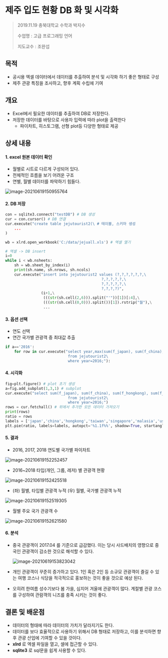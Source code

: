 



# 제주 입도 현황 DB 화 및 시각화

>  2019.11.19 충북대학교 수학과 박지수
>
> 수업명 : 고급 프로그래밍 언어
>
> 지도교수 : 조완섭



## 목적

- 공시용 엑셀 데이터에서 데이터를 추출하여 분석 및 시각화 하기 좋은 형태로 구성
- 제주 관광 특징을 조사하고, 향후 계획 수립에 기여



## 개요

- Excel에서 필요한 데이터를 추출하여  DB로 저장한다. 
- 저장한 데이터를 바탕으로 사용자 입력에 따라 plot을 출력한다
  - 파이차트, 히스토그램, 선형 plot등 다양한 형태로 제공





## 상세 내용



#### 1. excel 원본 데이터 확인

- 월별로 시트로 다르게 구성되어 있다.
- 전체적인 흐름을 보기 어려운 구조
- 연별, 월별 데이터를 파악하기 힘들다.

![image-20210619150955764](.\README.assets\image-20210619150955764.png)





#### 2. DB 저장

```python
con = sqlite3.connect("testDB") # DB 생성
cur = con.cursor() # DB 연결
cur.execute("create table jejutourist2(\ # 테이블, 스키마 생성
    ...
)

wb = xlrd.open_workbook('C:/data/jejuall.xls') # 엑셀 열기

# 엑셀 -> DB insert
i=0
while i < wb.nsheets:
    sh = wb.sheet_by_index(i)
    print(sh.name, sh.nrows, sh.ncols)
    cur.execute("insert into jejutourist2 values (?,?,?,?,?,?,\
                                           ?,?,?,?,?,\
                                           ?,?,?,?,?,\
                                           ?,?,?,?)", 
                (i+1,\
                 (((str(sh.cell(2,6))).split("'"))[1])[:4],\
                 (((str(sh.cell(0,0))).split())[1]).rstrip("월"),\
                 ...
```



#### 3. 옵션 선택

- 연도 선택
- 연간 국가별 관광객  중 최대값 추출

```python
if a=='2016':
    for row in cur.execute("select year,max(sum(f_japan), sum(f_china), sum(f_hongkong), sum(f_taiwan), sum(f_singapore), sum(f_malasia), sum(f_usa)) as dum_of_d_group \
                            from jejutourist2\
                            where year=2016;"):
```



#### 4. 시각화

```python
fig=plt.figure() # plot 초기 생성
a=fig.add_subplot(1,3,1) # subplot
cur.execute("select sum(f_japan), sum(f_china), sum(f_hongkong), sum(f_taiwan), sum(f_singapore), sum(f_malasia), sum(f_usa) as dum_of_d_group \
                            from jejutourist2\
                            where year=2016;")
rows = cur.fetchall() # 위에서 추가한 모든 데이터 가져오기
print(rows)
ratio = rows
labels = ['japan','china','hongkong','taiwan','singapore','malasia','usa']
plt.pie(ratio, labels=labels, autopct='%1.1f%%', shadow=True, startangle=90)
```



#### 5. 결과

- 2016, 2017, 2018 연도별 국가별 파이차트

![image-20210619152252457](.\README.assets\image-20210619152252457.png)



- 2016~2018 타입(개인, 그룹, 레저) 별 관광객 현황

![image-20210619152425518](.\README.assets\image-20210619152425518.png)



- (좌) 월별, 타입별 관광객 누적 (우) 월별, 국가별 관광객 누적

![image-20210619152519305](.\README.assets\image-20210619152519305.png)



- 월별 주요 국가 관광객 수

![image-20210619152621580](.\README.assets\image-20210619152621580.png)



#### 6. 분석

- 중국 관광객이 2017.04 를 기준으로 급감했다. 이는 당시 사드배치의 영향으로 중국인 관광객이 감소한 것으로 해석할 수 있다.

  ![image-20210619153823042](.\README.assets\image-20210619153823042.png)

- 개인 관광객이 꾸준히 증가하고 있다. 1인 혹은 2인 등 소규모 관광객이 즐길 수 있는 여행 코스나 식당을 적극적으로 홍보하는 것이 좋을 것으로 예상 된다.

- 오히려 한여름 성수기보다 봄 가을, 심지어 겨울에 관광객이 많다. 계절별 관광 코스를 구성하여 관람객의 니즈를 충족 시키는 것이 좋다.





## 결론 및 배운점

- 데이터의 형태에 따라 데이터의 가치가 달라지기도 한다.
- 데이터를 보다 효율적으로 사용하기 위해서 DB 형태로 저장하고, 이를 분석하면 향후 관광 산업에 기여할 수 있을 것이다.
- **xlrd** 로 엑셀 파일을 열고, 셀에 접근할 수 있다.
- **sqlite3** 로 sql문을 쉽게 사용할 수 있다.
